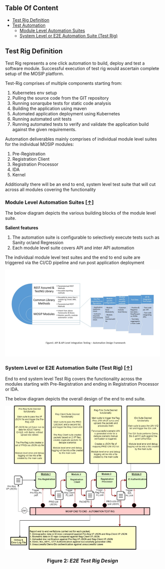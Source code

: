 ## Table Of Content
* [Test Rig Definition](#test-rig)
* [Test Automation](#test-automation)
  * [Module Level Automation Suites](#module-level-automation-suites-)
  * [System Level or E2E Automation Suite (Test Rig)](#system-level-or-e2e-automation-suite-test-rig-)

## Test Rig Definition
Test Rig represents a one click automation to build, deploy and test a software module. Successful execution of test rig would ascertain complete setup of the MOSIP platform.

Test-Rig comprises of multiple components starting from: 
1. Kubernetes env setup
1. Pulling the source code from the GIT repository
1. Running sonarqube tests for static code analysis
1. Building the application using maven
1. Automated application deployment using Kubernetes
1. Running automated unit tests
1. Running automated tests to verify and validate the application build against the given requirements. 

Automation deliverables mainly comprises of individual module level suites for the individual MOSIP modules:
1. Pre-Registration 
1. Registration Client
1. Registration Processor
1. IDA
1. Kernel

Additionally there will be an end to end, system level test suite that will cut across all modules covering the functionality 

### Module Level Automation Suites [**[↑]**](#table-of-content)

The below diagram depicts the various building blocks of the module level suite.

**Salient features** 
1. The automation suite is configurable to selectively execute tests such as Sanity or/and Regression 
2. Each module level suite covers API and inter API automation

The individual module level test suites and the end to end suite are triggered via the CI/CD pipeline and run post application deployment

![Automation Design Framework](_images/test_rig_automation/AutomationDesignFrameworks.jpg)

### System Level or E2E Automation Suite (Test Rig) [**[↑]**](#table-of-content)

End to end system level Test Rig covers the functionality across the modules starting with Pre-Registration and ending in Registration Processor or IDA. 

The below diagram depicts the overall design of the end to end suite.


![Test Rig Design](_images/test_rig_automation/E2ETestRigDesign.drawio.jpg)


### <p align="center"> **Figure 2: _E2E Test Rig Design_**
